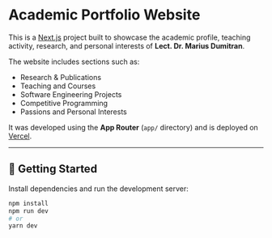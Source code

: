 # Academic Portfolio Website

This is a [Next.js](https://nextjs.org) project built to showcase the academic profile, teaching activity, research, and personal interests of **Lect. Dr. Marius Dumitran**.

The website includes sections such as:

- Research & Publications
- Teaching and Courses
- Software Engineering Projects
- Competitive Programming
- Passions and Personal Interests

It was developed using the **App Router** (`app/` directory) and is deployed on [Vercel](https://vercel.com).

---

## 🚀 Getting Started

Install dependencies and run the development server:

```bash
npm install
npm run dev
# or
yarn dev
```
